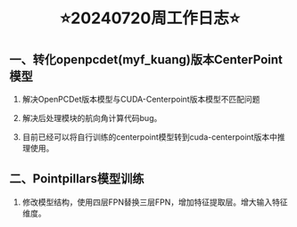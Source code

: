 # <div align='center'> ⭐20240720周工作日志⭐ </div>
  
## 一、转化openpcdet(myf_kuang)版本CenterPoint模型

1. 解决OpenPCDet版本模型与CUDA-Centerpoint版本模型不匹配问题

2. 解决后处理模块的航向角计算代码bug。

3. 目前已经可以将自行训练的centerpoint模型转到cuda-centerpoint版本中推理使用。


## 二、Pointpillars模型训练

1. 修改模型结构，使用四层FPN替换三层FPN，增加特征提取层。增大输入特征维度。

